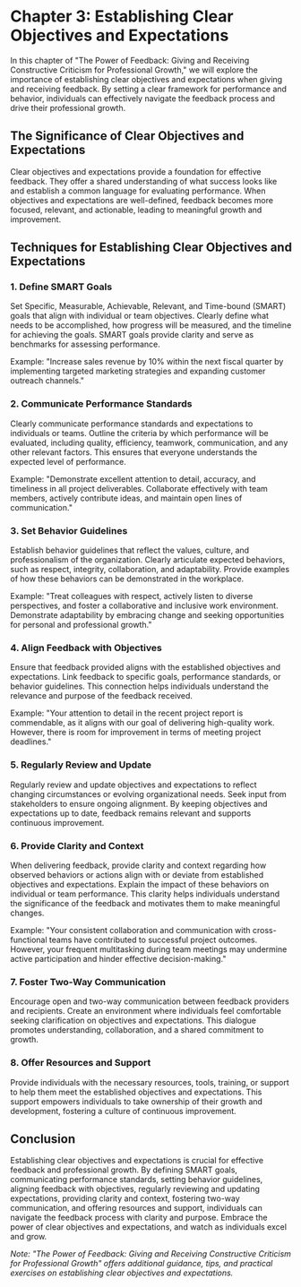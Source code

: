 Chapter 3: Establishing Clear Objectives and Expectations
=========================================================

In this chapter of "The Power of Feedback: Giving and Receiving Constructive Criticism for Professional Growth," we will explore the importance of establishing clear objectives and expectations when giving and receiving feedback. By setting a clear framework for performance and behavior, individuals can effectively navigate the feedback process and drive their professional growth.

The Significance of Clear Objectives and Expectations
-----------------------------------------------------

Clear objectives and expectations provide a foundation for effective feedback. They offer a shared understanding of what success looks like and establish a common language for evaluating performance. When objectives and expectations are well-defined, feedback becomes more focused, relevant, and actionable, leading to meaningful growth and improvement.

Techniques for Establishing Clear Objectives and Expectations
-------------------------------------------------------------

### 1. Define SMART Goals

Set Specific, Measurable, Achievable, Relevant, and Time-bound (SMART) goals that align with individual or team objectives. Clearly define what needs to be accomplished, how progress will be measured, and the timeline for achieving the goals. SMART goals provide clarity and serve as benchmarks for assessing performance.

Example: "Increase sales revenue by 10% within the next fiscal quarter by implementing targeted marketing strategies and expanding customer outreach channels."

### 2. Communicate Performance Standards

Clearly communicate performance standards and expectations to individuals or teams. Outline the criteria by which performance will be evaluated, including quality, efficiency, teamwork, communication, and any other relevant factors. This ensures that everyone understands the expected level of performance.

Example: "Demonstrate excellent attention to detail, accuracy, and timeliness in all project deliverables. Collaborate effectively with team members, actively contribute ideas, and maintain open lines of communication."

### 3. Set Behavior Guidelines

Establish behavior guidelines that reflect the values, culture, and professionalism of the organization. Clearly articulate expected behaviors, such as respect, integrity, collaboration, and adaptability. Provide examples of how these behaviors can be demonstrated in the workplace.

Example: "Treat colleagues with respect, actively listen to diverse perspectives, and foster a collaborative and inclusive work environment. Demonstrate adaptability by embracing change and seeking opportunities for personal and professional growth."

### 4. Align Feedback with Objectives

Ensure that feedback provided aligns with the established objectives and expectations. Link feedback to specific goals, performance standards, or behavior guidelines. This connection helps individuals understand the relevance and purpose of the feedback received.

Example: "Your attention to detail in the recent project report is commendable, as it aligns with our goal of delivering high-quality work. However, there is room for improvement in terms of meeting project deadlines."

### 5. Regularly Review and Update

Regularly review and update objectives and expectations to reflect changing circumstances or evolving organizational needs. Seek input from stakeholders to ensure ongoing alignment. By keeping objectives and expectations up to date, feedback remains relevant and supports continuous improvement.

### 6. Provide Clarity and Context

When delivering feedback, provide clarity and context regarding how observed behaviors or actions align with or deviate from established objectives and expectations. Explain the impact of these behaviors on individual or team performance. This clarity helps individuals understand the significance of the feedback and motivates them to make meaningful changes.

Example: "Your consistent collaboration and communication with cross-functional teams have contributed to successful project outcomes. However, your frequent multitasking during team meetings may undermine active participation and hinder effective decision-making."

### 7. Foster Two-Way Communication

Encourage open and two-way communication between feedback providers and recipients. Create an environment where individuals feel comfortable seeking clarification on objectives and expectations. This dialogue promotes understanding, collaboration, and a shared commitment to growth.

### 8. Offer Resources and Support

Provide individuals with the necessary resources, tools, training, or support to help them meet the established objectives and expectations. This support empowers individuals to take ownership of their growth and development, fostering a culture of continuous improvement.

Conclusion
----------

Establishing clear objectives and expectations is crucial for effective feedback and professional growth. By defining SMART goals, communicating performance standards, setting behavior guidelines, aligning feedback with objectives, regularly reviewing and updating expectations, providing clarity and context, fostering two-way communication, and offering resources and support, individuals can navigate the feedback process with clarity and purpose. Embrace the power of clear objectives and expectations, and watch as individuals excel and grow.

*Note: "The Power of Feedback: Giving and Receiving Constructive Criticism for Professional Growth" offers additional guidance, tips, and practical exercises on establishing clear objectives and expectations.*
